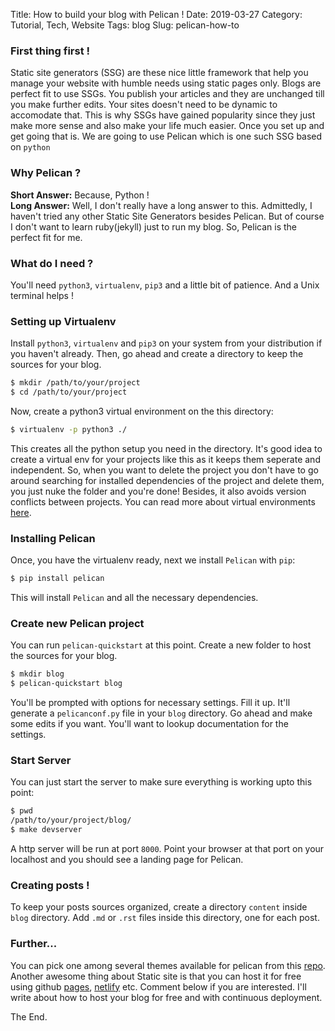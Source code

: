 Title: How to build your blog with Pelican !
Date: 2019-03-27
Category: Tutorial, Tech, Website
Tags: blog
Slug: pelican-how-to


### First thing first !
Static site generators (SSG) are these nice little framework that help you manage your website with humble needs using static pages only. Blogs are perfect fit to use SSGs. You publish your articles and they are unchanged till you make further edits. Your sites doesn't need to be dynamic to accomodate that. This is why SSGs have gained popularity since they just make more sense and also make your life much easier. Once you set up and get going that is. We are going to use Pelican which is one such SSG based on `python`

### Why Pelican ?
**Short Answer:** Because, Python !   
**Long Answer:** Well, I don't really have a long answer to this. Admittedly, I haven't tried any other Static Site Generators besides Pelican. But of course I don't want to learn ruby(jekyll) just to run my blog. So, Pelican is the perfect fit for me. 

### What do I need ?
You'll need `python3`, `virtualenv`, `pip3` and a little bit of patience. And a Unix terminal helps !

### Setting up Virtualenv
Install `python3`, `virtualenv` and `pip3` on your system from your distribution if you haven't already. Then, go ahead and create a directory to keep the sources for your blog.

```bash
$ mkdir /path/to/your/project
$ cd /path/to/your/project
```

Now, create a python3 virtual environment on the this directory:
``` bash
$ virtualenv -p python3 ./
```

This creates all the python setup you need in the directory. It's good idea to create a virtual env for your projects like this as it keeps them seperate and independent. So, when you want to delete the project you don't have to go around searching for installed dependencies of the project and delete them, you just nuke the folder and you're done! Besides, it also avoids version conflicts between projects. You can read more about virtual environments [here](https://realpython.com/python-virtual-environments-a-primer/).

### Installing Pelican
Once, you have the virtualenv ready, next we install `Pelican` with `pip`:

``` bash
$ pip install pelican
```

This will install `Pelican` and all the necessary dependencies.

### Create new Pelican project
You can run `pelican-quickstart` at this point. Create a new folder to host the sources for your blog.

``` bash
$ mkdir blog
$ pelican-quickstart blog
```

You'll be prompted with options for necessary settings. Fill it up. It'll generate a `pelicanconf.py` file in your `blog` directory. Go ahead and make some edits if you want. You'll want to lookup documentation for the settings.

### Start Server
You can just start the server to make sure everything is working upto this point:
```bash
$ pwd
/path/to/your/project/blog/
$ make devserver
```

A http server will be run at port `8000`. Point your browser at that port on your localhost and you should see a landing page for Pelican.

### Creating posts !
To keep your posts sources organized, create a directory `content` inside `blog` directory. Add `.md` or `.rst` files inside this directory, one for each post.

### Further...
You can pick one among several themes available for pelican from this [repo](https://github.com/getpelican/pelican-themes). Another awesome thing about Static site is that you can host it for free using github [pages](https://pages.github.com/), [netlify](https://www.netlify.com/) etc. Comment below if you are interested. I'll write about how to host your blog for free and with continuous deployment.

The End.
